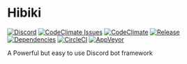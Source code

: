 # Hibiki

[![Discord](https://img.shields.io/discord/251664386459041792.svg?style=flat-square)](https://discord.gg/rmMTZue) [![CodeClimate Issues](https://img.shields.io/codeclimate/issues/github/ClarityMoe/hibiki.svg?style=flat-square)](https://codeclimate.com/github/ClarityMoe/hibiki/issues) [![CodeClimate](https://img.shields.io/codeclimate/github/ClarityMoe/hibiki.svg?style=flat-square)](https://codeclimate.com/github/ClarityMoe/hibiki) [![Release](https://img.shields.io/github/release/ClarityMoe/hibiki.svg?style=flat-square)](https://github.com/ClarityMoe/hibiki/releases) [![Dependencies](https://david-dm.org/ClarityMoe/hibiki.svg?style=flat-square)](https://david-dm.org/ClarityMoe/hibiki) [![CircleCI](https://img.shields.io/circleci/project/github/ClarityMoe/hibiki.svg?style=flat-square)](https://circleci.com/gh/ClarityMoe/hibiki) [![AppVeyor](https://img.shields.io/appveyor/ci/noud02/hibiki.svg?style=flat-square)](https://ci.appveyor.com/project/noud02/hibiki/)

A Powerful but easy to use Discord bot framework